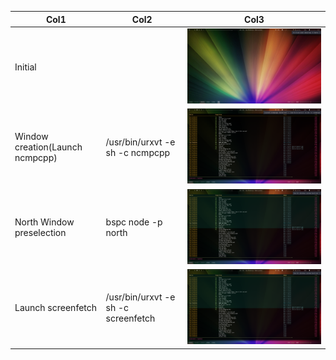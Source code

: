 | Col1  | Col2 | Col3 |
| ----- | ---- | ---- |
| Initial |  | ![Initial](../screenshot/initialized_desktop_bars.png)  |
| Window creation(Launch ncmpcpp) | /usr/bin/urxvt -e sh -c ncmpcpp | ![Window creation(Launch ncmpcpp)](../screenshot/launch_ncmpcpp_terminal.png)  |
| North Window preselection | bspc node -p north | ![North Window preselection](../screenshot/north_window_preselection.png)  |
| Launch screenfetch | /usr/bin/urxvt -e sh -c screenfetch | ![Launch screenfetch](../screenshot/north_window_preselection.png)  |
